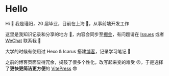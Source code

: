 # Hello

Hi 👋 我是瑾阳，20 届毕业，目前在上海 🏃，从事前端开发工作

这里是我知识记录和分享的地方 🧀，内容会同步至[掘金](https://juejin.cn/user/3685218709706807/posts)，有问题请在 [Issues](https://github.com/Jinyang79/blog-vitepress/issues) 或者 [WeChat](https://gitee.com/jinyang7/blog-image/raw/master/img/202208141742797.jpeg) 联系我 🤝

大学的时候有使用过 Hexo & Icarus 搭建[博客](https://github.com/Jinyang79/blog-hexo-icarus)，记录学习笔记 📒

之前的博客页面显得冗余，捣鼓了很多个性化，改写起来变的难受 😣，于是选择了**更快更简洁更方便**的 [VitePress](https://vitepress.vuejs.org/) 😎
